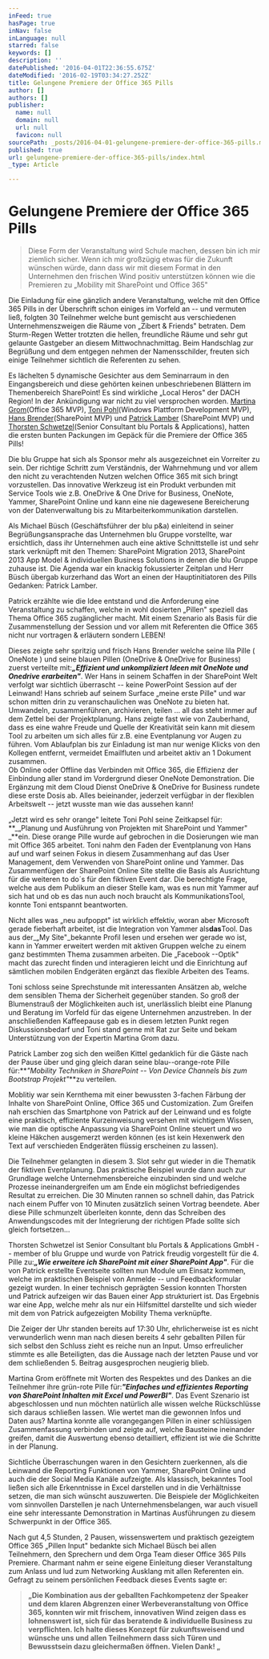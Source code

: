 ```yaml
---
inFeed: true
hasPage: true
inNav: false
inLanguage: null
starred: false
keywords: []
description: ''
datePublished: '2016-04-01T22:36:55.675Z'
dateModified: '2016-02-19T03:34:27.252Z'
title: Gelungene Premiere der Office 365 Pills
author: []
authors: []
publisher:
  name: null
  domain: null
  url: null
  favicon: null
sourcePath: _posts/2016-04-01-gelungene-premiere-der-office-365-pills.md
published: true
url: gelungene-premiere-der-office-365-pills/index.html
_type: Article

---
```

# Gelungene Premiere der Office 365 Pills

> Diese Form der Veranstaltung wird Schule machen, dessen bin ich mir ziemlich sicher. Wenn ich mir großzügig etwas für die Zukunft wünschen würde, dann dass wir mit diesem Format in den Unternehmen den frischen Wind positiv unterstützen können wie die Premieren zu „Mobility mit SharePoint und Office 365"

Die Einladung für eine gänzlich andere Veranstaltung, welche mit den Office 365 Pills in der Überschrift schon einiges im Vorfeld an -- und vermuten ließ, folgten 30 Teilnehmer welche bunt gemischt aus verschiedenen Unternehmenszweigen die Räume von „Zibert & Friends" betraten. Dem Sturm-Regen Wetter trotzten die hellen, freundliche Räume und sehr gut gelaunte Gastgeber an diesem Mittwochnachmittag. Beim Handschlag zur Begrüßung und dem entgegen nehmen der Namensschilder, freuten sich einige Teilnehmer sichtlich die Referenten zu sehen.

Es lächelten 5 dynamische Gesichter aus dem Seminarraum in den Eingangsbereich und diese gehörten keinen unbeschriebenen Blättern im Themenbereich SharePoint! Es sind wirkliche „Local Heros" der DACH Region! In der Ankündigung war nicht zu viel versprochen worden. [Martina Grom][0](Office 365 MVP), [Toni Pohl][1](Windows Plattform Development MVP), [Hans Brender][2](SharePoint MVP) und [Patrick Lamber][3] (SharePoint MVP) und [Thorsten Schwetzel][4](Senior Consultant blu Portals & Applications), hatten die ersten bunten Packungen im Gepäck für die Premiere der Office 365 Pills!

Die blu Gruppe hat sich als Sponsor mehr als ausgezeichnet ein Vorreiter zu sein. Der richtige Schritt zum Verständnis, der Wahrnehmung und vor allem den nicht zu verachtenden Nutzen welchen Office 365 mit sich bringt vorzustellen. Das innovative Werkzeug ist ein Produkt verbunden mit Service Tools wie z.B. OneDrive & One Drive for Business, OneNote, Yammer, SharePoint Online und kann eine nie dagewesene Bereicherung von der Datenverwaltung bis zu Mitarbeiterkommunikation darstellen.

Als Michael Büsch (Geschäftsführer der blu p&a) einleitend in seiner Begrüßungsansprache das Unternehmen blu Gruppe vorstellte, war ersichtlich, dass ihr Unternehmen auch eine aktive Schnittstelle ist und sehr stark verknüpft mit den Themen: SharePoint Migration 2013, SharePoint 2013 App Model & individuellen Business Solutions in denen die blu Gruppe zuhause ist. Die Agenda war ein knackig fokussierter Zeitplan und Herr Büsch übergab kurzerhand das Wort an einen der Hauptinitiatoren des Pills Gedanken: Patrick Lamber.

Patrick erzählte wie die Idee entstand und die Anforderung eine Veranstaltung zu schaffen, welche in wohl dosierten „Pillen" speziell das Thema Office 365 zugänglicher macht. Mit einem Szenario als Basis für die Zusammenstellung der Session und vor allem mit Referenten die Office 365 nicht nur vortragen & erläutern sondern LEBEN!

Dieses zeigte sehr spritzig und frisch Hans Brender welche seine lila Pille ( OneNote ) und seine blauen Pillen (OneDrive & OneDrive for Business) zuerst verteilte mit:_**„Effizient und unkompliziert Ideen mit OneNote und Onedrive erarbeiten"**_. Wer Hans in seinem Schaffen in der SharePoint Welt verfolgt war sichtlich überrascht -- keine PowerPoint Session auf der Leinwand! Hans schrieb auf seinem Surface „meine erste Pille" und war schon mitten drin zu veranschaulichen was OneNote zu bieten hat. Umwandeln, zusammenführen, archivieren, teilen ... all das steht immer auf dem Zettel bei der Projektplanung. Hans zeigte fast wie von Zauberhand, dass es eine wahre Freude und Quelle der Kreativität sein kann mit diesem Tool zu arbeiten um sich alles für z.B. eine Eventplanung vor Augen zu führen. Vom Ablaufplan bis zur Einladung ist man nur wenige Klicks von den Kollegen entfernt, vermeidet Emailfluten und arbeitet aktiv an 1 Dokument zusammen.  
Ob Online oder Offline das Verbinden mit Office 365, die Effizienz der Einbindung aller stand im Vordergrund dieser OneNote Demonstration. Die Ergänzung mit dem Cloud Dienst OneDrive & OneDrive for Business rundete diese erste Dosis ab. Alles beieinander, jederzeit verfügbar in der flexiblen Arbeitswelt -- jetzt wusste man wie das aussehen kann!

„Jetzt wird es sehr orange" leitete Toni Pohl seine Zeitkapsel für: **_„Planung und Ausführung von Projekten mit SharePoint und Yammer" _**ein. Diese orange Pille wurde auf gebrochen in die Dosierungen wie man mit Office 365 arbeitet. Toni nahm den Faden der Eventplanung von Hans auf und warf seinen Fokus in diesem Zusammenhang auf das User Management, dem Verwenden von SharePoint online und Yammer. Das Zusammenfügen der SharePoint Online Site stellte die Basis als Ausrichtung für die weiteren to do´s für den fiktiven Event dar. Die berechtigte Frage, welche aus dem Publikum an dieser Stelle kam, was es nun mit Yammer auf sich hat und ob es das nun auch noch braucht als KommunikationsTool, konnte Toni entspannt beantworten.

Nicht alles was „neu aufpoppt" ist wirklich effektiv, woran aber Microsoft gerade fieberhaft arbeitet, ist die Integration von Yammer als**das**Tool. Das aus der_„My Site"_bekannte Profil lesen und ersehen wer gerade wo ist, kann in Yammer erweitert werden mit aktiven Gruppen welche zu einem ganz bestimmten Thema zusammen arbeiten. Die „Facebook --Optik" macht das zurecht finden und interagieren leicht und die Einrichtung auf sämtlichen mobilen Endgeräten ergänzt das flexible Arbeiten des Teams.

Toni schloss seine Sprechstunde mit interessanten Ansätzen ab, welche dem sensiblen Thema der Sicherheit gegenüber standen. So groß der Blumenstrauß der Möglichkeiten auch ist, unerlässlich bleibt eine Planung und Beratung im Vorfeld für das eigene Unternehmen anzustreben. In der anschließenden Kaffeepause gab es in diesem letzten Punkt regen Diskussionsbedarf und Toni stand gerne mit Rat zur Seite und bekam Unterstützung von der Expertin Martina Grom dazu.

Patrick Lamber zog sich den weißen Kittel gedanklich für die Gäste nach der Pause über und ging gleich daran seine blau--orange-rote Pille für:**_"Mobility Techniken in SharePoint -- Von Device Channels bis zum Bootstrap Projekt"_**zu verteilen.

Moblitiy war sein Kernthema mit einer bewussten 3-fachen Färbung der Inhalte von SharePoint Online, Office 365 und Customization. Zum Greifen nah erschien das Smartphone von Patrick auf der Leinwand und es folgte eine praktisch, effiziente Kurzeinweisung versehen mit wichtigem Wissen, wie man die optische Anpassung via SharePoint Online steuert und wo kleine Häkchen ausgemerzt werden können (es ist kein Hexenwerk den Text auf verschieden Endgeräten flüssig erscheinen zu lassen).

Die Teilnehmer gelangten in diesem 3\. Slot sehr gut wieder in die Thematik der fiktiven Eventplanung. Das praktische Beispiel wurde dann auch zur Grundlage welche Unternehmensbereiche einzubinden sind und welche Prozesse ineinandergreifen um am Ende ein möglichst befriedigendes Resultat zu erreichen. Die 30 Minuten rannen so schnell dahin, das Patrick nach einem Puffer von 10 Minuten zusätzlich seinen Vortrag beendete. Aber diese Pille schmunzelt überleiten konnte, denn das Schreiben des Anwendungscodes mit der Integrierung der richtigen Pfade sollte sich gleich fortsetzen...

Thorsten Schwetzel ist Senior Consultant blu Portals & Applications GmbH -- member of blu Gruppe und wurde von Patrick freudig vorgestellt für die 4\. Pille zu:_**„Wie erweitere ich SharePoint mit einer SharePoint App"**_. Für die von Patrick erstellte Eventseite sollten nun Module um Einsatz kommen, welche im praktischen Beispiel von Anmelde -- und Feedbackformular gezeigt wurden. In einer technisch geprägten Session konnten Thorsten und Patrick aufzeigen wir das Bauen einer App strukturiert ist. Das Ergebnis war eine App, welche mehr als nur ein Hilfsmittel darstellte und sich wieder mit dem von Patrick aufgezeigten Mobility Thema verknüpfte.

Die Zeiger der Uhr standen bereits auf 17:30 Uhr, ehrlicherweise ist es nicht verwunderlich wenn man nach diesen bereits 4 sehr geballten Pillen für sich selbst den Schluss zieht es reiche nun an Input. Umso erfreulicher stimmte es alle Beteiligten, das die Aussage nach der letzten Pause und vor dem schließenden 5\. Beitrag ausgesprochen neugierig blieb.

Martina Grom eröffnete mit Worten des Respektes und des Dankes an die Teilnehmer ihre grün-rote Pille für:**_"Einfaches und effizientes Reporting von SharePoint Inhalten mit Excel und PowerBI"_**. Das Event Szenario ist abgeschlossen und nun möchten natürlich alle wissen welche Rückschlüsse sich daraus schließen lassen. Wie wertet man die gewonnen Infos und Daten aus? Martina konnte alle vorangegangen Pillen in einer schlüssigen Zusammenfassung verbinden und zeigte auf, welche Bausteine ineinander greifen, damit die Auswertung ebenso detailliert, effizient ist wie die Schritte in der Planung.

Sichtliche Überraschungen waren in den Gesichtern zuerkennen, als die Leinwand die Reporting Funktionen von Yammer, SharePoint Online und auch die der Social Media Kanäle aufzeigte. Als klassisch, bekanntes Tool ließen sich alle Erkenntnisse in Excel darstellen und in die Verhältnisse setzen, die man sich wünscht auszuwerten. Die Beispiele der Möglichkeiten vom sinnvollen Darstellen je nach Unternehmensbelangen, war auch visuell eine sehr interessante Demonstration in Martinas Ausführungen zu diesem Schwerpunkt in der Office 365\.

Nach gut 4,5 Stunden, 2 Pausen, wissenswertem und praktisch gezeigtem Office 365 „Pillen Input" bedankte sich Michael Büsch bei allen Teilnehmern, den Sprechern und dem Orga Team dieser Office 365 Pills Premiere. Charmant nahm er seine eigene Einleitung dieser Veranstaltung zum Anlass und lud zum Networking Ausklang mit allen Referenten ein. Gefragt zu seinem persönlichen Feedback dieses Events sagte er:

> **„Die Kombination aus der geballten Fachkompetenz der Speaker und dem klaren Abgrenzen einer Werbeveranstaltung von Office 365, konnten wir mit frischem, innovativen Wind zeigen dass es lohnenswert ist, sich für das beratende & individuelle Business zu verpflichten. Ich halte dieses Konzept für zukunftsweisend und wünsche uns und allen Teilnehmern dass sich Türen und Bewusstsein dazu gleichermaßen öffnen. Vielen Dank! „**



[0]: http://mvp.microsoft.com/de-de/mvp/Martina%20Grom-4030574
[1]: http://mvp.microsoft.com/de-de/mvp/Toni%20Pohl-5000174
[2]: http://mvp.microsoft.com/de-de/mvp/Hans%20Brender-4040055
[3]: http://mvp.microsoft.com/de-de/mvp/Patrick%20Lamber-5000076
[4]: http://www.blu-pa.com/